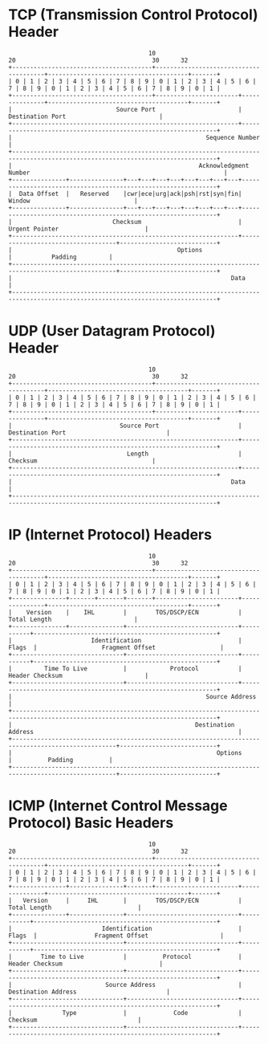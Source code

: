 # TCP (Transmission Control Protocol) Header

                                           10                                      20                                      30      32
    +---------------------------------------+---------------------------------------+---------------------------------------+-------+
    | 0 | 1 | 2 | 3 | 4 | 5 | 6 | 7 | 8 | 9 | 0 | 1 | 2 | 3 | 4 | 5 | 6 | 7 | 8 | 9 | 0 | 1 | 2 | 3 | 4 | 5 | 6 | 7 | 8 | 9 | 0 | 1 |
    +---------------------------------------+-----------------------+---------------+---------------------------------------+-------+
    |                             Source Port                       |                     Destination Port                          |
    +---------------------------------------------------------------+---------------------------------------------------------------+
    |                                                      Sequence Number                                                          |
    +-------------------------------------------------------------------------------------------------------------------------------+
    |                                                    Acknowledgment Number                                                      |
    +---------------+---------------+---+---+---+---+---+---+---+---+---------------------------------------------------------------+
    |  Data Offset  |   Reserved    |cwr|ece|urg|ack|psh|rst|syn|fin|                            Window                             |
    +---------------+---------------+---+---+---+---+---+---+---+---+---------------------------------------------------------------+
    |                            Checksum                           |                         Urgent Pointer                        |
    +---------------------------------------------------------------+-----------------------------------+---------------------------+
    |                                              Options                                              |           Padding         |
    +---------------------------------------------------------------------------------------------------+---------------------------+
    |                                                             Data                                                              |
    +-------------------------------------------------------------------------------------------------------------------------------+


# UDP (User Datagram Protocol) Header

                                           10                                      20                                      30      32
    +---------------------------------------+---------------------------------------+---------------------------------------+-------+
    | 0 | 1 | 2 | 3 | 4 | 5 | 6 | 7 | 8 | 9 | 0 | 1 | 2 | 3 | 4 | 5 | 6 | 7 | 8 | 9 | 0 | 1 | 2 | 3 | 4 | 5 | 6 | 7 | 8 | 9 | 0 | 1 |
    +---------------------------------------+-----------------------+---------------+---------------------------------------+-------+
    |                              Source Port                      |                   Destination Port                            |
    +---------------------------------------------------------------+---------------------------------------------------------------+
    |                                Length                         |                       Checksum                                |
    +---------------------------------------------------------------+---------------------------------------------------------------+
    |                                                             Data                                                              |
    +-------------------------------------------------------------------------------------------------------------------------------+


# IP (Internet Protocol) Headers

                                           10                                      20                                      30      32
    +---------------------------------------+---------------------------------------+---------------------------------------+-------+
    | 0 | 1 | 2 | 3 | 4 | 5 | 6 | 7 | 8 | 9 | 0 | 1 | 2 | 3 | 4 | 5 | 6 | 7 | 8 | 9 | 0 | 1 | 2 | 3 | 4 | 5 | 6 | 7 | 8 | 9 | 0 | 1 |
    +---------------+-------+-------+-------+-----------------------+---------------+---------------------------------------+-------+
    |    Version    |    IHL        |        TOS/DSCP/ECN           |                            Total Length                       |
    +---------------+---------------+-------------------------------+-----------+---------------------------------------------------+
    |                      Identification                           |    Flags  |                  Fragment Offset                  |
    +-------------------------------+-------------------------------+-----------+---------------------------------------------------+
    |         Time To Live          |            Protocol           |                         Header Checksum                       |
    +-------------------------------+-------------------------------+---------------------------------------------------------------+
    |                                                      Source Address                                                           |
    +-------------------------------------------------------------------------------------------------------------------------------+
    |                                                   Destination Address                                                         |
    +---------------------------------------------------------------------------------------------------+---------------------------+
    |                                                         Options                                   |          Padding          |
    +---------------------------------------------------------------------------------------------------+---------------------------+


# ICMP (Internet Control Message Protocol) Basic Headers

                                           10                                      20                                      30      32
    +---------------------------------------+---------------------------------------+---------------------------------------+-------+
    | 0 | 1 | 2 | 3 | 4 | 5 | 6 | 7 | 8 | 9 | 0 | 1 | 2 | 3 | 4 | 5 | 6 | 7 | 8 | 9 | 0 | 1 | 2 | 3 | 4 | 5 | 6 | 7 | 8 | 9 | 0 | 1 |
    +---------------+---------------+-------+-----------------------+---------------+---------------------------------------+-------+
    |   Version     |     IHL       |        TOS/DSCP/ECN           |                           Total Length                        |
    +---------------+---------------+-------------------------------+-----------+---------------------------------------------------+
    |                         Identification                        |    Flags  |                Fragment Offset                    |
    +-------------------------------+-------------------------------+-----------+---------------------------------------------------+
    |        Time to Live           |          Protocol             |                     Header Checksum                           |
    +-------------------------------+-------------------------------+---------------------------------------------------------------+
    |                          Source Address                       |                   Destination Address                         |
    +-------------------------------+-------------------------------+---------------------------------------------------------------+
    |              Type             |             Code              |                           Checksum                            |
    +-------------------------------+-------------------------------+---------------------------------------------------------------+
